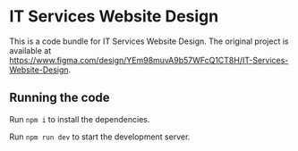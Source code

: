 
  # IT Services Website Design

  This is a code bundle for IT Services Website Design. The original project is available at https://www.figma.com/design/YEm98muvA9b57WFcQ1CT8H/IT-Services-Website-Design.

  ## Running the code

  Run `npm i` to install the dependencies.

  Run `npm run dev` to start the development server.
  